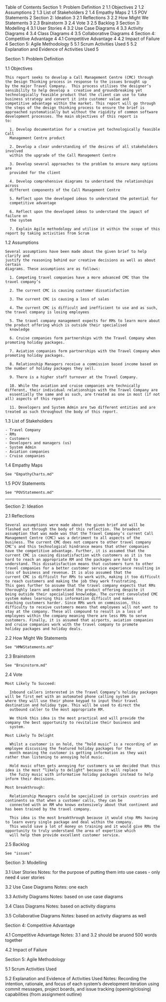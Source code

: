 Table of Contents
Section 1: Problem Definition	2
  1.1 Objectives	2
  1.2 Assumptions	2
  1.3 List of Stakeholders	2
  1.4 Empathy Maps	2
  1.5 POV Statements	2
Section 2: Ideation	3
  2.1 Reflections	3
  2.2 How Might We Statements	3
  2.3 Brainstorm	3
  2.4 Vote	3
  2.5 Backlog	3
Section 3: Modelling	4
  3.1 User Stories	4
  3.2 Use Case Diagrams	4
  3.3 Activity Diagrams	4
  3.4 Class Diagrams	4
  3.5 Collaborative Diagrams	4
Section 4: Competitive Advantage	4
  4.1 Competitive Advantage	4
  4.2 Impact of Failure	4
Section 5: Agile Methodology	5
  5.1 Scrum Activities Used	5
  5.2 Explanation and Evidence of Activities Used	5



Section 1: Problem Definition

  1.1 Objectives 
    
    This report seeks to develop a Call Management Centre (CMC) through the Design Thinking process in response to the issues brought up 
    by the major Travel Company.  This process utilises the designer’s sensibility to help develop a  creative and groundbreaking yet 
    technologically feasible product that the client can use to take business strategy and convert it into customer value and 
    competitive advantage within the market. This report will go through the steps of the design thinking process to ensure the brief is 
    approached systematically but without the rigidity of common software development processes. The main objectives of this report is 
    to: 

      1. Develop documentation for a creative yet technologically feasible Call 
      Management Centre product 
      
      2. Develop a clear understanding of the desires of all stakeholders involved 
      within the upgrade of the Call Management Centre
      
      3. Develop several approaches to the problem to ensure many options are 
      provided for the client
      
      4. Develop comprehensive diagrams to understand the relationships across 
      different components of the Call Management Centre
      
      5. Reflect upon the developed ideas to understand the potential for 
      competitive advantage
      
      6. Reflect upon the developed ideas to understand the impact of failure on 
      the system
      
      7. Explain Agile methodology and utilise it within the scope of this report by taking activities from Scrum

  1.2 Assumptions
  
    Several assumptions have been made about the given brief to help clarify and 
    justify the reasoning behind our creative decisions as well as about certain 
    diagrams. These assumptions are as follows: 
    
      1. Competing travel companies have a more advanced CMC than the travel company’s 
      
      2. The current CMC is causing customer dissatisfaction 
      
      3. The current CMC is causing a loss of sales 
      
      4. The current CMC is difficult and inefficient to use and as such, the travel company is losing employees 
      
      5. The travel company management expects for RMs to learn more about the product offering which is outside their specialised   
      knowledge
            
      6. Cruise companies form partnerships with the Travel Company when promoting holiday packages. 
      
      7. Aviation companies form partnerships with the Travel Company when promoting holiday packages. 
      
      8. Relationship Managers receive a commission based income based on the number of holiday packages they sell. 
      
      9. There is a higher staff turnover at the Travel Company.
      
      10. While the aviation and cruise companies are technically different, their individual relationships with the Travel Company are 
      essentially the same and as such, are treated as one in most (if not all) aspects of this report
      
      11. Developers and System Admin are two different entities and are treated as such throughout the body of this report.

      
  1.3 List of Stakeholders 
  
    - Travel Company 
    - RMs
    - Customers
    - Developers and managers (us) 
    - System Admin
    - Aviation companies 
    - Cruise companies 
 

  1.4 Empathy Maps 
    
    See "EmpathyCharts.md"

  1.5 POV Statements
  
    See "POVStatements.md"
    
------------------------------------------------------------------------------    

Section 2: Ideation

  2.1 Reflections
  
    Several assumptions were made about the given brief and will be fleshed out through the body of this reflection. The broadest 
    assumption that was made was that the Travel Company’s current Call Management Centre (CMC) was a detriment to all aspects of the 
    business. The current CMC does not compare to other travel company CMC’s and this technological hindrance means that other companies 
    have the competitive advantage. Further, it is assumed that the current CMC is causing dissatisfaction with customers as it is too 
    hard to reach an appropriate RM and the packages are hard to understand. This dissatisfaction means that customers turn to other 
    travel companies for a better customer service experience resulting in loss of business and revenue. It is also assumed that the 
    current CMC is difficult for RMs to work with, making it too difficult to reach customers and making the job they work frustrating. 
    This goes further to assume that the travel company expects that RMs thoroughly learn and understand the product offering despite it 
    being outside their specialised knowledge. The current convoluted CMC system makes learning this information difficult and makes 
    reaching customers harder. Since RMs work on commission, this difficulty to receive customers means that employees will not want to 
    stay at the company. These all compound to result in a loss of employees within the company meaning there are less RMs to serve 
    customers. Finally, it is assumed that airports, aviation companies and cruise companies work with the travel company to promote 
    holiday packages and holiday deals. 

  2.2 How Might We Statements
   
    See "HMWStatements.md"
   
  2.3 Brainstorm
  
    See "Brainstorm.md"
 
  2.4 Vote
  
    Most Likely To Succeed:

      Inbound callers interested in the Travel Company’s holiday packages will be first met with an automated phone calling system in         where they will use their phone keypad to input their travel destination and holiday type. This will be used to direct the      
      outbound caller to the most appropriate RM. 

      We think this idea is the most practical and will provide the company the best opportunity to revitalise their business and 
      system.

    Most Likely To Delight

      Whilst a customer is on hold, the “hold music” is a recording of an employee discussing the featured holiday packages for the   
      month meaning the customer is getting information as they wait rather than listening to annoying hold music.

      Hold music often gets annoying for customers so we decided that this idea is the most “likely to delight” because it will replace 
      the fuzzy music with informative holiday packages instead to help inform their decisions.

    Most breakthrough: 

      Relationship Managers could be specialised in certain countries and continents so that when a customer calls, they can be   
      connected with an RM who knows extensively about that continent and has been trained by the travel company.

      This idea is the most breakthrough because it would stop RMs having to learn every single package and deal within the company.    
      This would save a lot of money on training and it would give RMs the opportunity to truly understand the area of expertise which 
      will help them provide excellent customer service.

  2.5 Backlog
  
    See "issues"

Section 3: Modelling 

  3.1 User Stories
  Notes: for the purpose of putting them into use cases - only need 4 user stories

  3.2 Use Case Diagrams
  Notes: one each

  3.3 Activity Diagrams
  Notes: based on use case diagrams

  3.4 Class Diagrams
  Notes: based on activity diagrams

  3.5 Collaborative Diagrams
  Notes: based on activity diagrams as well

Section 4: Competitive Advantage

  4.1 Competitive Advantage
  Notes: 3.1 and 3.2 should be aruond 500 words together

  4.2 Impact of Failure

Section 5: Agile Methodology

  5.1 Scrum Activities Used

  5.2 Explanation and Evidence of Activities Used
  Notes: Recording the intention, rationale, and focus of each system’s development iteration using commit messages, project boards, and issue tracking (opening/closing) capabilities (from assignment outline)

